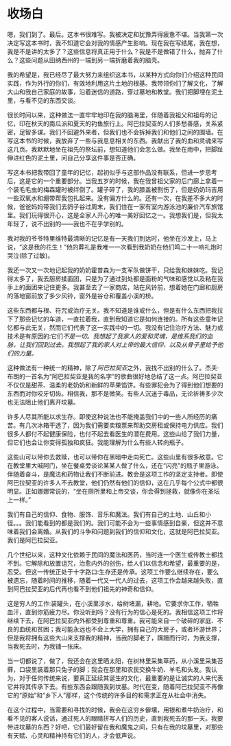  <link href="9781633411111.css" rel="stylesheet" type="text/css"> 

# 收场白

嗯，我们到了。最后。这本书很难写。我被决定和犹豫弄得疲惫不堪。当我第一次决定写这本书时，我不知道它会对我的情感产生影响。现在我在写结尾，我在想，我是不是讲的太多了？这些信息将真正用于什么？我是不是做错了什么，抛弃了什么？这些问题从田纳西州的一端到另一端折磨着我的脑壳。

我的希望是，我已经尽了最大努力来组织这本书，以某种方式向你们介绍这种民间实践，作为外行的你们，有效地利用这片土地的根基。我带领你们了解文化，了解大山和我自己家庭的故事，沿着迷信的道路，穿过墓地和教堂。我们把脚埋在泥土里，与看不见的东西交谈。

很长时间以来，这种做法一直牢牢地印在我的脑海里，伴随着我祖父和祖母的记忆，印在秋天的南瓜派和夏天的钓鱼旅行上。阿巴拉契亚的人们多愁善感，关系紧密，足智多谋。我们不回避外来者，但我们也不会拆掉我们和他们之间的围墙。在写这本书的时候，我放弃了一些与我息息相关的东西。我献出了我的血和灵魂来写这几页。我默默地坐在祖先的祭坛前，想知道他们会怎么做。我坐在雨中，把脚趾伸进红色的泥土里，问自己分享这件事是否正确。

写这本书把我带回了童年的记忆，起初似乎与这部作品没有联系，但进一步思考后，这是它的一个重要部分。当我五岁的时候，我在我曾祖父家的后门廊上拿着一个装毛毛虫的梅森罐时被绊倒了。罐子碎了，我的膝盖被割伤了，但是奶奶玛吉用一些双氧水和绷带帮我包扎起来。没有偏方什么的。还有一次，在我差不多大的时候，爸爸妈妈带我们去鸽子谷过周末，我们住在一家有室内游泳池的廉价汽车旅馆里。我们玩得很开心，这是全家人开心的唯一美好回忆之一。我想我们是，但我太年轻了，说不出别的——我也不在乎学别的。

我对我的爷爷特里维特最清晰的记忆是有一天我们到达时，他坐在沙发上，马上说，“这是我的花生！”他的葬礼是我唯一一次看到我奶奶在他们鸣二十一响礼炮时哭泣(除了过敏)。

我还一次又一次地记起我的奶奶霍普森为一支军队做饼干，只给我和妹妹吃。我记得太多了，我去厨房揉面团，只是为了通过到处都是面粉的气味和感觉以及粘在我手上的面团来记住更多。我甚至去了一家商店，站在风铃前，想着她在门廊和厨房的落地窗前放了多少风铃，窗外是谷仓和覆盖小溪的桥。

这些东西都与根、符咒或治疗无关。我不知道是谁或什么，但是有什么东西把我拉下了那些记忆的车道，一直拉着我，直到我知道它是如何连接的。所有这些童年记忆都与此无关，然而它们代表了这一实践中的一切。我没有记住治疗方法、魅力或技术是有原因的:它们*不是一切。我想起了我家人的爱和灵魂，是维系我们的血脉，让我们回到过去。我想起了我的家人对上帝的最大信仰，以及从骨子里给予他们的力量。*

这种做法有一种统一的精神，除了*阿巴拉契亚*之外，我找不出别的什么了。杰夫·布朗的一首名为“阿巴拉契亚是我的名字”的歌曲很好地总结了这一点。阿巴拉契亚不仅仅是甜茶、温柔的老奶奶和新鲜的苹果馅饼。有些罪犯会为了得到他们想要的东西而对你咬牙切齿。相信我，那不是微笑。有些人沉迷于毒品，无论祈祷多少次也无法阻止他们离开坟墓。

许多人尽其所能以求生存。即使这种说法也不能掩盖我们中的一些人所经历的痛苦。有几次冰箱干透了，因为我们需要卖粮票来帮助交房租或保持电力供应。我们很多人都付不起健康保险，也付不起去看医生的潜在费用。这些山给了我们力量，但它们也会让你变得孤独和疯狂。我能理解为什么有些人转向瓶子。

这些山可以带你去救赎，也可以带你在黑暗中走向死亡。这些山里有很多敌意。它在教堂里大喊阿门，坐在餐桌旁谈论某某人做了什么，还在“闪亮”的瓶子里游泳。伴随着奋斗，是魔法和药物让我们不断前进。教会是这项工作的坚定支持者。即使阿巴拉契亚的许多人不去教堂，他们仍然有他们的信仰，这在几乎每个公式中都很明显。正如娜娜常说的，“坐在厕所里和上帝交谈，你会得到拯救，就像你在圣坛上一样。”

我们有自己的信仰、食物、服饰、音乐和魔法。我们有自己的土地、山丘和小径。。。我们能看到的都是我们的。我们可能不会为一些事情感到自豪，但这并不意味着我们会离婚。从我们的斗争和问题到我们的信仰和文化，这就是阿巴拉契亚。我们是阿巴拉契亚。

几个世纪以来，这种文化依赖于民间的魔法和医药，当时连一个医生或传教士都找不到。它解除和放置诅咒，治愈内外的创伤，给人们以信念和希望，最重要的是，忍受。但这一传统正处于十字路口:生存还是传承。这项工作要么继续存在，要么被遗忘，随着时间的推移，随着一代又一代人的过去，这项工作会越来越失败，直到阿巴拉契亚的后代再也看不到他们祖先的神奇和信仰。

这是穷人的工作:装罐头，在小溪里涉水，给树堵漏，耕地。它要求你工作，牺牲血汗，直到你筋疲力尽。你没听到吗？没有行为的信心是死的。我相信这项工作将继续下去，在阿巴拉契亚内外都受到尊重和尊重。我可能来自一个破碎的家庭、不良的血统和贫困；我可能永远也不会上大学，拥有自己的大房子，或者环游世界；但是我将拥有这些大山来支撑我的精神，当我的脚老了，蹒跚而行时，为我支撑，当我死去时，为我铺一张床。

当一切都说了，做了，我还会在这里晒太阳，在树林里采集草药，从小溪里采集苔藓，口袋里装着那只兔子的脚；我会在那里和农民交换牛奶、羊毛和头发。我认为，对于任何传统来说，要真正延续其诞生的文化，最重要的是让诚实的人来代表它并将其传承下去。有些东西会跟随我到坟墓。时代在变，随着阿巴拉契亚不再像它的“原始”和“乡下人”那样，这个传统的许多目的和需求正在从社会中消失。

在这个过程中，当需要和寻找的时候，我会在这穷乡僻壤，用银和煮牛奶治疗，和看不见的客人说话，通过死人的眼睛拼写人们的历史，直到我死去的那一天。我要带进坟墓的东西？好吧，它们最好留在我和魔鬼之间，只有在我的坟墓里，对那些有天赋、心灵和精神持有它们的人，才会低声说。